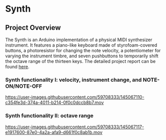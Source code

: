 # Synth

## Project Overview
The Synth is an Arduino implementation of a physical MIDI synthesizer instrument. It features a piano-like keyboard made of styrofoam-covered buttons, a photoresistor for changing the note velocity, a potentiometer for varying the instrument timbre, and seven pushbuttons to temporarily shift the octave range of the thirteen keys. The detailed project report can be found [here](https://github.com/zhannaklimanova/Synth/wiki/Synth-Home).

### Synth functionality I: velocity, instrument change, and NOTE-ON/NOTE-OFF

https://user-images.githubusercontent.com/59708333/145067110-c354fe3d-374a-4011-b214-0f0c0dccb8b7.mov

### Synth functionality II: octave range

https://user-images.githubusercontent.com/59708333/145067117-e1917600-87e0-4a2a-afa9-d661f0c8ab1b.mov

